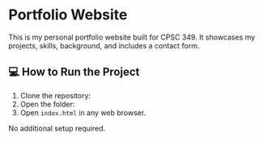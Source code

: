 # Portfolio Website

This is my personal portfolio website built for CPSC 349. It showcases my projects, skills, background, and includes a contact form.

## 💻 How to Run the Project

1. Clone the repository:
2. Open the folder:
3. Open `index.html` in any web browser.

No additional setup required.

